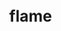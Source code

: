 <!-- generated by markdown-notes-tree -->

# flame

<!-- optional markdown-notes-tree directory description starts here -->

<!-- optional markdown-notes-tree directory description ends here -->
